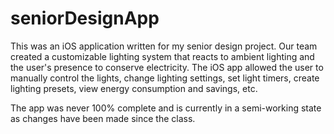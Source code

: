 seniorDesignApp
===============

This was an iOS application written for my senior design project.  Our team created a customizable lighting system that
reacts to ambient lighting and the user's presence to conserve electricity.  The iOS app allowed the user to manually
control the lights, change lighting settings, set light timers, create lighting presets, view energy consumption and
savings, etc.  

The app was never 100% complete and is currently in a semi-working state as changes have been made since the class.
